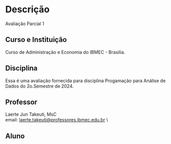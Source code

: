 # Descrição
Avaliação Parcial 1

## Curso e Instituição
Curso de Administração e Economia do IBMEC - Brasília.

## Disciplina
Essa é uma avaliação fornecida para disciplina Progamação para Análise de Dados do 2o.Semestre de 2024.

## Professor
Laerte Jun Takeuti, MsC \
email: laerte.takeuti@professores.ibmec.edu.br \


## Aluno